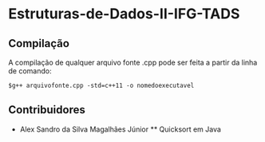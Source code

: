 # Estruturas-de-Dados-II-IFG-TADS

## Compilação
A compilação de qualquer arquivo fonte .cpp pode ser feita a partir da linha de comando:
```shell
$g++ arquivofonte.cpp -std=c++11 -o nomedoexecutavel
```
## Contribuidores
* Alex Sandro da Silva Magalhães Júnior
** Quicksort em Java

